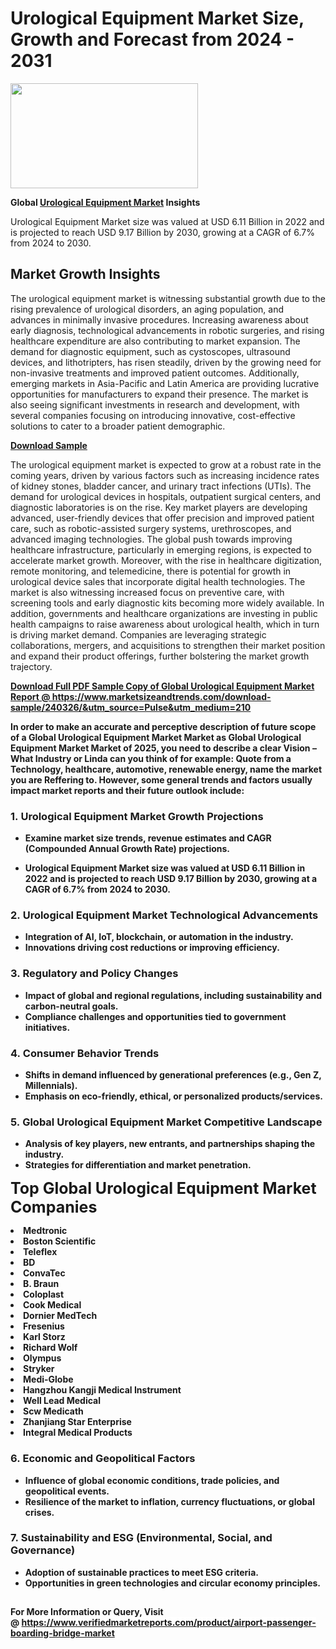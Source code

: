 <H1>Urological Equipment Market Size, Growth and Forecast from 2024 - 2031</H1><img class="aligncenter size-medium wp-image-584254" src="https://thirdeyenews.in/wp-content/uploads/2024/09/Global-Market-Research-300x168.jpeg" alt="" width="300" height="168" /><p><strong>Global&nbsp;<a href="https://www.marketsizeandtrends.com/download-sample/240326/&amp;utm_source=Pulse&amp;utm_medium=210">Urological Equipment Market</a> Insights</strong></p><p>Urological Equipment Market size was valued at USD 6.11 Billion in 2022 and is projected to reach USD 9.17 Billion by 2030, growing at a CAGR of 6.7% from 2024 to 2030.</p><p><h2>Market Growth Insights</h2> <p>The urological equipment market is witnessing substantial growth due to the rising prevalence of urological disorders, an aging population, and advances in minimally invasive procedures. Increasing awareness about early diagnosis, technological advancements in robotic surgeries, and rising healthcare expenditure are also contributing to market expansion. The demand for diagnostic equipment, such as cystoscopes, ultrasound devices, and lithotripters, has risen steadily, driven by the growing need for non-invasive treatments and improved patient outcomes. Additionally, emerging markets in Asia-Pacific and Latin America are providing lucrative opportunities for manufacturers to expand their presence. The market is also seeing significant investments in research and development, with several companies focusing on introducing innovative, cost-effective solutions to cater to a broader patient demographic.</p> <p><strong><a href="#">Download Sample</a></strong></p> <p>The urological equipment market is expected to grow at a robust rate in the coming years, driven by various factors such as increasing incidence rates of kidney stones, bladder cancer, and urinary tract infections (UTIs). The demand for urological devices in hospitals, outpatient surgical centers, and diagnostic laboratories is on the rise. Key market players are developing advanced, user-friendly devices that offer precision and improved patient care, such as robotic-assisted surgery systems, urethroscopes, and advanced imaging technologies. The global push towards improving healthcare infrastructure, particularly in emerging regions, is expected to accelerate market growth. Moreover, with the rise in healthcare digitization, remote monitoring, and telemedicine, there is potential for growth in urological device sales that incorporate digital health technologies. The market is also witnessing increased focus on preventive care, with screening tools and early diagnostic kits becoming more widely available. In addition, governments and healthcare organizations are investing in public health campaigns to raise awareness about urological health, which in turn is driving market demand. Companies are leveraging strategic collaborations, mergers, and acquisitions to strengthen their market position and expand their product offerings, further bolstering the market growth trajectory.</p> <p><strong><a href="#"></p><p><span class=""><strong>Download Full PDF Sample Copy of Global Urological Equipment Market Report</strong> @ <a href="https://www.marketsizeandtrends.com/download-sample/240326/&amp;utm_source=Pulse&amp;utm_medium=210" target="_blank">https://www.marketsizeandtrends.com/download-sample/240326/&amp;utm_source=Pulse&amp;utm_medium=210</a></span></p><p>In order to make an accurate and perceptive description of future scope of a Global&nbsp;Urological Equipment Market Market as Global&nbsp;Urological Equipment Market Market of 2025, you need to describe a clear Vision &ndash; What Industry or Linda can you think of for example: Quote from a Technology, healthcare, automotive, renewable energy, name the market you are Reffering to. However, some general trends and factors usually impact market reports and their future outlook include:</p><h3>1.&nbsp;<strong>Urological Equipment Market Growth Projections</strong></h3><ul><li>Examine market size trends, revenue estimates and CAGR (Compounded Annual Growth Rate) projections.</li><li><p>Urological Equipment Market size was valued at USD 6.11 Billion in 2022 and is projected to reach USD 9.17 Billion by 2030, growing at a CAGR of 6.7% from 2024 to 2030.</p></li></ul><h3>2.&nbsp;<strong>Urological Equipment Market Technological Advancements</strong></h3><ul><li>Integration of AI, IoT, blockchain, or automation in the industry.</li><li>Innovations driving cost reductions or improving efficiency.</li></ul><h3>3.&nbsp;<strong>Regulatory and Policy Changes</strong></h3><ul><li>Impact of global and regional regulations, including sustainability and carbon-neutral goals.</li><li>Compliance challenges and opportunities tied to government initiatives.</li></ul><h3>4.&nbsp;<strong>Consumer Behavior Trends</strong></h3><ul><li>Shifts in demand influenced by generational preferences (e.g., Gen Z, Millennials).</li><li>Emphasis on eco-friendly, ethical, or personalized products/services.</li></ul><h3>5.&nbsp;<strong>Global Urological Equipment Market Competitive Landscape</strong></h3><ul><li>Analysis of key players, new entrants, and partnerships shaping the industry.</li><li>Strategies for differentiation and market penetration.</li></ul><p data-pm-slice="1 1 []"><span style="color: inherit; font-family: inherit; font-size: 25px;">Top Global Urological Equipment Market Companies</span></p><div class="" data-test-id=""><p><li>Medtronic</li><li> Boston Scientific</li><li> Teleflex</li><li> BD</li><li> ConvaTec</li><li> B. Braun</li><li> Coloplast</li><li> Cook Medical</li><li> Dornier MedTech</li><li> Fresenius</li><li> Karl Storz</li><li> Richard Wolf</li><li> Olympus</li><li> Stryker</li><li> Medi-Globe</li><li> Hangzhou Kangji Medical Instrument</li><li> Well Lead Medical</li><li> Scw Medicath</li><li> Zhanjiang Star Enterprise</li><li> Integral Medical Products</li></p></div><h3>6.&nbsp;<strong>Economic and Geopolitical Factors</strong></h3><ul><li>Influence of global economic conditions, trade policies, and geopolitical events.</li><li>Resilience of the market to inflation, currency fluctuations, or global crises.</li></ul><h3>7.&nbsp;<strong>Sustainability and ESG (Environmental, Social, and Governance)</strong></h3><ul><li>Adoption of sustainable practices to meet ESG criteria.</li><li>Opportunities in green technologies and circular economy principles.</li></ul><h2><strong style="font-size: 14px;">For More Information or Query, Visit @&nbsp;</strong><a style="background-color: #ffffff; font-size: 14px;" href="https://www.marketsizeandtrends.com/report/urological-equipment-market/" target="_blank">https://www.verifiedmarketreports.com/product/airport-passenger-boarding-bridge-market</a></h2>

